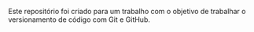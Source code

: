Este repositório foi criado para um trabalho com o objetivo de trabalhar o versionamento de código com Git e GitHub.

